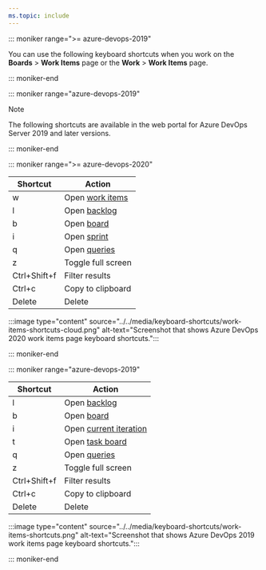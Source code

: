 ```yaml
---
ms.topic: include
---
```


<a id="work-items-page-shortcuts"></a>

::: moniker range=">= azure-devops-2019"

You can use the following keyboard shortcuts when you work on the **Boards** > **Work Items** page or the **Work** > **Work Items** page.

::: moniker-end

::: moniker range="azure-devops-2019"

> [!NOTE]  
> The following shortcuts are available in the web portal for Azure DevOps Server 2019 and later versions.

::: moniker-end

::: moniker range=">= azure-devops-2020"

|Shortcut|Action|
|---|---|
|w|Open [work items](../../boards/work-items/view-add-work-items.md)|
|l|Open [backlog](../../boards/backlogs/create-your-backlog.md)|
|b|Open [board](../../boards/boards/kanban-quickstart.md)|
|i|Open [sprint](../../boards/sprints/assign-work-sprint.md)
|q|Open [queries](../../boards/queries/using-queries.md)|
|z|Toggle full screen|
|Ctrl+Shift+f|Filter results|
|Ctrl+c|Copy to clipboard|
|Delete|Delete|

:::image type="content" source="../../media/keyboard-shortcuts/work-items-shortcuts-cloud.png" alt-text="Screenshot that shows Azure DevOps 2020 work items page keyboard shortcuts.":::

::: moniker-end

::: moniker range="azure-devops-2019"

|Shortcut|Action|
|---|---|
|l|Open [backlog](../../boards/backlogs/create-your-backlog.md)|
|b|Open [board](../../boards/boards/kanban-quickstart.md)|
|i|Open [current iteration](../../boards/sprints/assign-work-sprint.md)|
|t|Open [task board](../../boards/sprints/task-board.md)|
|q|Open [queries](../../boards/queries/using-queries.md)|
|z|Toggle full screen|
|Ctrl+Shift+f|Filter results|
|Ctrl+c|Copy to clipboard|
|Delete|Delete|

:::image type="content" source="../../media/keyboard-shortcuts/work-items-shortcuts.png" alt-text="Screenshot that shows Azure DevOps 2019 work items page keyboard shortcuts.":::

::: moniker-end
